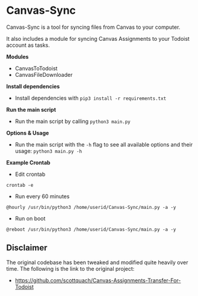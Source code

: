 # Canvas-Sync

Canvas-Sync is a tool for syncing files from Canvas to your computer.

It also includes a module for syncing Canvas Assignments to your Todoist account as tasks.

**Modules**

- CanvasToTodoist
- CanvasFileDownloader

**Install dependencies**

- Install dependencies with `pip3 install -r requirements.txt`

**Run the main script**

- Run the main script by calling `python3 main.py`

**Options & Usage**

- Run the main script with the `-h` flag to see all available options and their usage: `python3 main.py -h`

**Example Crontab**

- Edit crontab

```
crontab -e
```

- Run every 60 minutes

```
@hourly /usr/bin/python3 /home/userid/Canvas-Sync/main.py -a -y
```

- Run on boot

```
@reboot /usr/bin/python3 /home/userid/Canvas-Sync/main.py -a -y
```

## Disclaimer

The original codebase has been tweaked and modified quite heavily over time. The following is the link to the original project:

- <https://github.com/scottquach/Canvas-Assignments-Transfer-For-Todoist>



